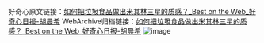 好奇心原文链接：[如何把垃圾食品做出米其林三星的质感？_Best on the Web_好奇心日报-胡晨希](https://www.qdaily.com/articles/8493.html)
WebArchive归档链接：[如何把垃圾食品做出米其林三星的质感？_Best on the Web_好奇心日报-胡晨希](http://web.archive.org/web/20190623152954/https://www.qdaily.com/articles/8493.html)
![image](http://ww3.sinaimg.cn/large/007d5XDply1g3vdbfqujuj30u045x4d0)